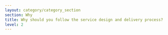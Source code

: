 ```yaml
---
layout: category/category_section
section: Why
title: Why should you follow the service design and delivery process?
level: 2
---
```


